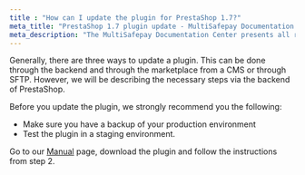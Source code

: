 ```yaml
---
title : "How can I update the plugin for PrestaShop 1.7?"
meta_title: "PrestaShop 1.7 plugin update - MultiSafepay Documentation Center"
meta_description: "The MultiSafepay Documentation Center presents all relevant information about our Plugins and API. You can also find support pages for Payment Methods, Tools and General Questions as well as the contact details of our Support and Integration Teams."
---
```


Generally, there are three ways to update a plugin. This can be done through the backend and through the marketplace from a CMS or through SFTP. However, we will be describing the necessary steps via the backend of PrestaShop.

Before you update the plugin, we strongly recommend you the following:

* Make sure you have a backup of your production environment
* Test the plugin in a staging environment.

Go to our [Manual](/integrations/prestashop-1-7/manual) page, download the plugin and follow the instructions from step 2.